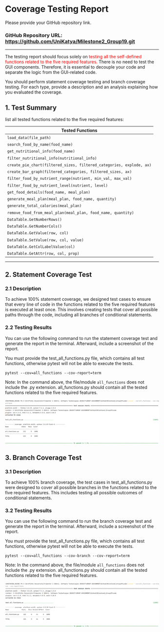 # Coverage Testing Report

Please provide your GitHub repository link.
### GitHub Repository URL: https://github.com/UniKatya/Milestone2_Group19.git

---

The testing report should focus solely on <span style="color:red"> testing all the self-defined functions related to 
the five required features.</span> There is no need to test the GUI components. Therefore, it is essential to decouple your code and separate the logic from the GUI-related code.

You should perform statement coverage testing and branch coverage testing. For each type, provide a description and an analysis explaining how you evaluated the coverage.

## 1. **Test Summary**
list all tested functions related to the five required features:

| **Tested Functions**                                                 |
|----------------------------------------------------------------------|
| `load_data(file_path)`                                               | 
| `search_food_by_name(food_name)`                                     |
| `get_nutritional_info(food_name)`                                    |
| `filter_nutritional_info(nutritional_info)`                          |
| `create_pie_chart(filtered_sizes, filtered_categories, explode, ax)` |
| `create_bar_graph(filtered_categories, filtered_sizes, ax)`          |
| `filter_food_by_nutrient_range(nutrient, min_val, max_val)`          |
| `filter_food_by_nutrient_level(nutrient, level)`                     |
| `get_food_details(food_name, meal_plan)`                             |
| `generate_meal_plan(meal_plan, food_name, quantity)`                 |
| `generate_total_calories(meal_plan)`                                 |
| `remove_food_from_meal_plan(meal_plan, food_name, quantity)`         |
| `DataTable.GetNumberRows()`                                          |
| `DataTable.GetNumberCols()`                                          |
| `DataTable.GetValue(row, col)`                                       |
| `DataTable.SetValue(row, col, value)`                                |
| `DataTable.GetColLabelValue(col)`                                    |
| `DataTable.GetAttr(row, col, prop)`                                  |

---

## 2. **Statement Coverage Test**

### 2.1 Description

To achieve 100% statement coverage, we designed test cases to ensure that every line of code in the functions related to the five required features is executed at least once. This involves creating tests that cover all possible paths through the code, including all branches of conditional statements.


### 2.2 Testing Results
You can use the following command to run the statement coverage test and generate the report in the terminal. Afterward, include a screenshot of the report. 

You must provide the test_all_functions.py file, which contains all test functions, otherwise pytest will not be able to execute the tests.

```commandline
pytest --cov=all_functions --cov-report=term
```
Note: In the command above, the file/module `all_functions` does not include the .py extension. all_functions.py should contain all the tested functions related to the five required features.

![statement_coverage](./images/statement_coverage.png)

## 3. **Branch Coverage Test**

### 3.1 Description

To achieve 100% branch coverage, the test cases in test_all_functions.py were designed to cover all possible branches in the functions related to the five required features. This includes testing all possible outcomes of conditional statements.

### 3.2 Testing Results
You can use the following command to run the branch coverage test and generate the report in the terminal. Afterward, include a screenshot of the report. 

You must provide the test_all_functions.py file, which contains all test functions, otherwise pytest will not be able to execute the tests.

```commandline
pytest --cov=all_functions --cov-branch --cov-report=term
```
Note: In the command above, the file/module `all_functions` does not include the .py extension. all_functions.py should contain all the tested functions related to the five required features.

![statement_coverage](./images/branch_coverage.png)
